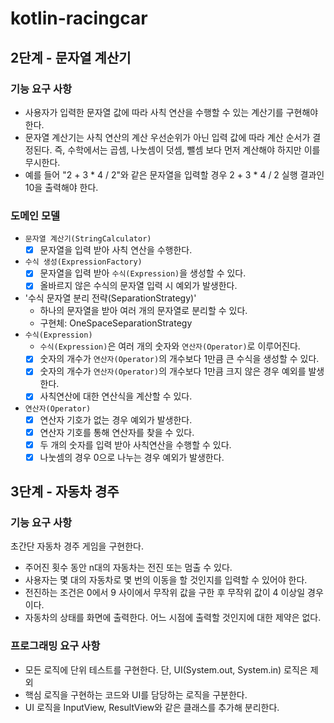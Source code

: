 # kotlin-racingcar

## 2단계 - 문자열 계산기

### 기능 요구 사항
- 사용자가 입력한 문자열 값에 따라 사칙 연산을 수행할 수 있는 계산기를 구현해야 한다.
- 문자열 계산기는 사칙 연산의 계산 우선순위가 아닌 입력 값에 따라 계산 순서가 결정된다. 즉, 수학에서는 곱셈, 나눗셈이 덧셈, 뺄셈 보다 먼저 계산해야 하지만 이를 무시한다.
- 예를 들어 "2 + 3 * 4 / 2"와 같은 문자열을 입력할 경우 2 + 3 * 4 / 2 실행 결과인 10을 출력해야 한다.

### 도메인 모델
- `문자열 계산기(StringCalculator)`
  - [X] 문자열을 입력 받아 사칙 연산을 수행한다.
- `수식 생성(ExpressionFactory)`
  - [X] 문자열을 입력 받아 `수식(Expression)`을 생성할 수 있다.
  - [X] 올바르지 않은 수식의 문자열 입력 시 예외가 발생한다.
- '수식 문자열 분리 전략(SeparationStrategy)'
  - 하나의 문자열을 받아 여러 개의 문자열로 분리할 수 있다.
  - 구현체: OneSpaceSeparationStrategy
- `수식(Expression)`
  - `수식(Expression)`은 여러 개의 숫자와 `연산자(Operator)`로 이루어진다.
  - [X] 숫자의 개수가 `연산자(Operator)`의 개수보다 1만큼 큰 수식을 생성할 수 있다.
  - [X] 숫자의 개수가 `연산자(Operator)`의 개수보다 1만큼 크지 않은 경우 예외를 발생한다.
  - [X] 사칙연산에 대한 연산식을 계산할 수 있다.
- `연산자(Operator)`
  - [X] 연산자 기호가 없는 경우 예외가 발생한다.
  - [X] 연산자 기호를 통해 연산자를 찾을 수 있다. 
  - [X] 두 개의 숫자를 입력 받아 사칙연산을 수행할 수 있다.
  - [X] 나눗셈의 경우 0으로 나누는 경우 예외가 발생한다.

## 3단계 - 자동차 경주

### 기능 요구 사항
초간단 자동차 경주 게임을 구현한다.
- 주어진 횟수 동안 n대의 자동차는 전진 또는 멈출 수 있다.
- 사용자는 몇 대의 자동차로 몇 번의 이동을 할 것인지를 입력할 수 있어야 한다.
- 전진하는 조건은 0에서 9 사이에서 무작위 값을 구한 후 무작위 값이 4 이상일 경우이다.
- 자동차의 상태를 화면에 출력한다. 어느 시점에 출력할 것인지에 대한 제약은 없다.

### 프로그래밍 요구 사항
- 모든 로직에 단위 테스트를 구현한다. 단, UI(System.out, System.in) 로직은 제외
- 핵심 로직을 구현하는 코드와 UI를 담당하는 로직을 구분한다.
- UI 로직을 InputView, ResultView와 같은 클래스를 추가해 분리한다.
